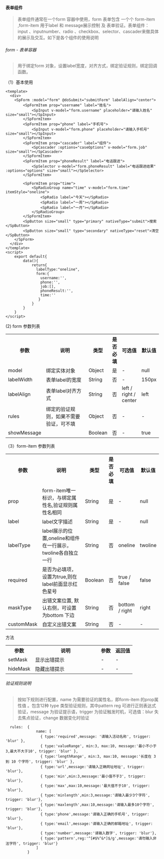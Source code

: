###### 

#### 表单组件

> 表单组件通常在一个form 容器中使用，form 表单包含  一个个 form-item ,form-item 用于label 和   message展示控制 及 表单验证。表单组件：input 、inputnumber、radio 、checkbox、selector、cascader来做具体的展示及交互。如下是各个组件的使用说明



###### form - 表单容器

> 用于绑定form 对象，设置label宽度，对齐方式，绑定验证规则，绑定回调函数。

（1）基本使用


```
<template>
  <div>
    <SpForm :model="form" @doSubmit="submitForm" labelAlign="center">
        <SpFormItem prop="username" label="姓名">
            <SpInput v-model="form.username" placeholder="请输入姓名" size="small"></SpInput>
        </SpFormItem>
        <SpFormItem prop="phone" label="手机号">
            <SpInput v-model="form.phone" placeholder="请输入手机号" size="small"></SpInput>
        </SpFormItem>
        <SpFormItem prop="cascader" label="组件">
            <SpCascader :options="caseOptions" v-model="form.job" size="small"></SpCascader>
        </SpFormItem>
        <SpFormItem prop="phoneResult" label="电话跟进">
            <SpSelector v-model="form.phoneResult" label="电话跟进结果" :options="options" size="small"></SpSelector>
        </SpFormItem>

        <SpFormItem prop="time">
            <SpRadioGroup name="time" v-model="form.time" itemStyle="oneline">
                <SpRadio label="今天"></SpRadio>
                <SpRadio label="一周"></SpRadio>
                <SpRadio label="一月"></SpRadio>
            </SpRadioGroup>
        </SpFormItem>
        <SpButton size="small" type="primary" nativeType="submit">搜索</SpButton>
        <SpButton size="small" type="secondary" nativeType="reset">清空</SpButton>
    </SpForm>
  </div>
</template>
<script>
    export default{
        data(){
            return{
              labelType:"oneline",
              form:{
                username:'',
                phone:'',
                job:[],
                phoneResult:'',
                time:''
               }
            }
        }
    }
</script>

```
(2) form 参数列表


<html>
  <table>
      <tr>
            <th>参数</th>
            <th width="200">说明</th>
            <th>类型</th>
            <th>是否必填</th>
            <th>可选值</th>
            <th>默认值</th>
      </tr>
      <tr>
            <td>model</td>
            <td>绑定实体对象</td>
            <td>Object</td>
            <td>是</td>
            <td>-</td>
            <td>null</td>
      </tr>
       <tr>
            <td>labelWidth</td>
            <td>表单label的宽度</td>
            <td>String</td>
            <td>否</td>
            <td>-</td>
            <td>150px</td>
      </tr>
      <tr>
            <td>labelAlign</td>
            <td>表单label对齐方式</td>
            <td>String</td>
            <td>否</td>
            <td>left / right / center</td>
            <td>left</td>
      </tr>
       <tr>
            <td>rules</td>
            <td>绑定的验证规则，如果不需要验证，可不填</td>
            <td>Object</td>
            <td>否</td>
            <td>-</td>
            <td>-</td>
      </tr>
      <tr>
            <td>showMessage</td>
            <td></td>
            <td>Boolean</td>
            <td>否</td>
            <td>-</td>
            <td>true</td>
      </tr>
</table>
</html>

（3）form-item 参数列表

<html>
  <table>
      <tr>
            <th>参数</th>
            <th width="200">说明</th>
            <th>类型</th>
            <th>是否必填</th>
            <th>可选值</th>
            <th>默认值</th>
      </tr>
      <tr>
            <td>prop</td>
            <td>form-item唯一标识，与绑定属性名,验证规则属性名相同</td>
            <td>String</td>
            <td>是</td>
            <td>-</td>
            <td>null</td>
      </tr>
       <tr>
            <td>label</td>
            <td>label文字描述</td>
            <td>String</td>
            <td>是</td>
            <td>-</td>
            <td>null</td>
      </tr>
      <tr>
            <td>labelType</td>
            <td>label展示的位置,oneline和组件在一行展示，twoline各自独立一行</td>
            <td>String</td>
            <td>否</td>
            <td>oneline</td>
            <td>twoline</td>
      </tr>
       <tr>
            <td>required</td>
            <td>是否为必填项，设置为true,则在label前面显示红色星号</td>
            <td>Boolean</td>
            <td>否</td>
            <td>true / false</td>
            <td>false</td>
      </tr>
      <tr>
            <td>maskType</td>
            <td>出错文案位置, 默认右侧，可设置为bottom 下边</td>
            <td>String</td>
            <td>否</td>
            <td>bottom / right</td>
            <td>right</td>
      </tr>
      <tr>
            <td>customMask</td>
            <td>自定义出错文案</td>
            <td>String</td>
            <td>否</td>
            <td>-</td>
            <td>-</td>
      </tr>
</table>
</html>

方法

<html>
  <table>
      <tr>
            <th>参数</th>
            <th width="200">说明</th>
            <th>参数</th>
            <th>返回值</th>
      </tr>
      <tr>
            <td>setMask</td>
            <td>显示出错提示</td>
            <td>-</td>
            <td>-</td>
      </tr>
      <tr>
            <td>hideMask</td>
            <td>隐藏出错提示</td>
            <td>-</td>
            <td>-</td>
      </tr>
</table>
</html>


###### 验证规则说明

> 按如下规则进行配置，name 为需要验证的属性名，即form-item 的prop属性值 。包含12种 type 类型验证规则，其中pattern reg 可进行正则表达式验证，message 为验证提示语，trigger 为验证触发时机，可选值：blur 失去焦点验证，change 数据变化时验证


```
  rules:  {
              name: [
                { type:'required',message: '请输入活动名称', trigger: 'blur' },
                { type:'valueRange', min:3, max:10, message:'最小不小于3,最大不大于10', trigger: 'blur' },
                { type:'lengthRange', min:3, max:10, message:'长度在 3 到 10 个字符', trigger: 'blur' },
                { type:'url',message:'请输入正确网址地址', trigger: 'blur'},
                { type:'min',min:3,message:'最小值不于3', trigger: 'blur'},
                { type:'max',max:10,message:'最大值不于10', trigger: 'blur'},
                { type:'minlength',min:3,message:'请输入最少3个字符', trigger: 'blur'},
                { type:'maxlength',max:10,message:'请输入最多10个字符', trigger: 'blur'},
                { type:'phone',message:'请输入正确的手机号', trigger: 'blur'},
                { type:'email',message:'请输入正确的邮箱地址', trigger: 'blur'},
                { type:'number',message:'请输入数字', trigger: 'blur'},
                { type:'pattern',reg:'^[#$%^&*]$/g',message:'请勿输入非法字符', trigger: 'blur'}
              ]
          }
```


